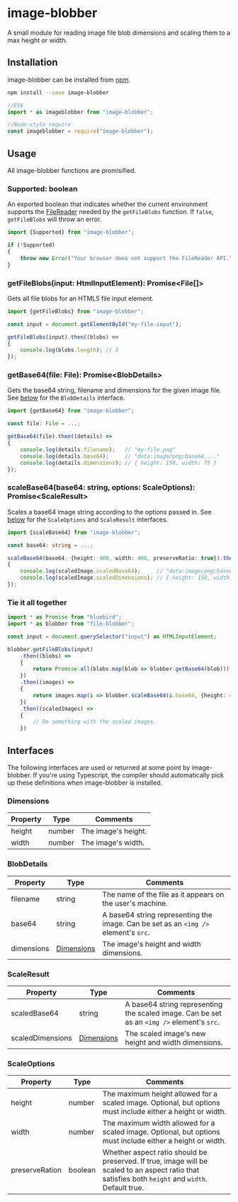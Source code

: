 # image-blobber

A small module for reading image file blob dimensions and scaling them to a max height or width.

## Installation

image-blobber can be installed from [npm](https://npmjs.com/package/image-blobber).

```bash
npm install --save image-blobber
```

```js
//ES6
import * as imageblobber from "image-blobber";

//Node-style require
const imageblobber = require("image-blobber");
```

## Usage

All image-blobber functions are promisified.

### Supported: boolean

An exported boolean that indicates whether the current environment supports the [FileReader](https://developer.mozilla.org/en-US/docs/Web/API/FileReader) needed by the `getFileBlobs` function. If `false`, `getFileBlobs` will throw an error. 

```ts
import {Supported} from "image-blobber";

if (!Supported)
{
    throw new Error("Your browser does not support the FileReader API.");
}
```

### getFileBlobs(input: HtmlInputElement): Promise\<File[]\>

Gets all file blobs for an HTML5 file input element.

```ts
import {getFileBlobs} from "image-blobber";

const input = document.getElementById("my-file-input");

getFileBlobs(input).then((blobs) =>
{
    console.log(blobs.length); // 3
});
```

### getBase64(file: File): Promise\<BlobDetails\>

Gets the base64 string, filename and dimensions for the given image file. See [below](#interfaces) for the `BlobDetails` interface.

```ts
import {getBase64} from "image-blobber";

const file: File = ...;

getBase64(file).then((details) =>
{
    console.log(details.filename);   // "my-file.png"
    console.log(details.base64);     // "data:image/png;base64,..."
    console.log(details.dimensions); // { height: 150, width: 75 }
});
```

### scaleBase64(base64: string, options: ScaleOptions): Promise\<ScaleResult\>

Scales a base64 image string according to the options passed in. See [below](#interfaces) for the `ScaleOptions` and `ScaleResult` interfaces.

```ts
import {scaleBase64} from "image-blobber";

const base64: string = ...;

scaleBase64(base64, {height: 400, width: 400, preserveRatio: true}).then((scaledImage) =>
{
    console.log(scaledImage.scaledBase64);     // "data:image/png;base64,..."
    console.log(scaledImage.scaledDimensions); // { height: 150, width: 75 }
});
```

### Tie it all together

```ts
import * as Promise from "bluebird";
import * as blobber from "file-blobber";

const input = document.querySelector("input") as HTMLInputElement;

blobber.getFileBlobs(input)
    .then((blobs) =>
    {
        return Promise.all(blobs.map(blob => blobber.getBase64(blob)));
    })
    .then((images) =>
    {
        return images.map(i => blobber.scaleBase64(i.base64, {height: 400, width: 400, preserveRatio: true}));
    })
    .then((scaledImages) =>
    {
        // Do something with the scaled images.
    })
```

## Interfaces

The following interfaces are used or returned at some point by image-blobber. If you're using Typescript, the compiler should automatically pick up these definitions when image-blobber is installed.

### Dimensions

| Property | Type | Comments |
| -------- | ---- | -------- |
| height | number | The image's height. |
| width  | number | The image's width. |

### BlobDetails

| Property | Type | Comments |
| -------- | ---- | -------- |
| filename | string | The name of the file as it appears on the user's machine. |
| base64 | string | A base64 string representing the image. Can be set as an `<img />` element's `src`. |
| dimensions | [Dimensions](#dimensions) | The image's height and width dimensions. |

### ScaleResult

| Property | Type | Comments |
| -------- | ---- | -------- |
| scaledBase64 | string | A base64 string representing the scaled image. Can be set as an `<img />` element's `src`. |
| scaledDimensions | [Dimensions](#dimensions) | The scaled image's new height and width dimensions. |

### ScaleOptions

| Property | Type | Comments |
| -------- | ---- | -------- |
| height | number | The maximum height allowed for a scaled image. Optional, but options must include either a height or width. |
| width | number | The maximum width allowed for a scaled image. Optional, but options must include either a height or width. |
| preserveRation | boolean | Whether aspect ratio should be preserved. If true, image will be scaled to an aspect ratio that satisfies both `height` and `width`. Default true. |